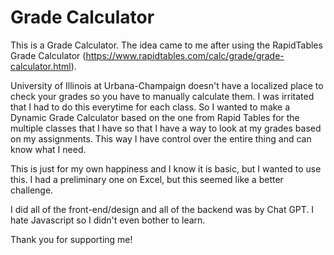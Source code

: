 # Grade Calculator

This is a Grade Calculator. The idea came to me after using the RapidTables Grade Calculator (https://www.rapidtables.com/calc/grade/grade-calculator.html).

University of Illinois at Urbana-Champaign doesn't have a localized place to check your grades so you have to manually calculate them. I was irritated that I had to do this everytime for each class. So I wanted to make a Dynamic Grade Calculator based on the one from Rapid Tables for the multiple classes that I have so that I have a way to look at my grades based on my assignments. This way I have control over the entire thing and can know what I need.

This is just for my own happiness and I know it is basic, but I wanted to use this. I had a preliminary one on Excel, but this seemed like a better challenge.

I did all of the front-end/design and all of the backend was by Chat GPT. I hate Javascript so I didn't even bother to learn.

Thank you for supporting me!
